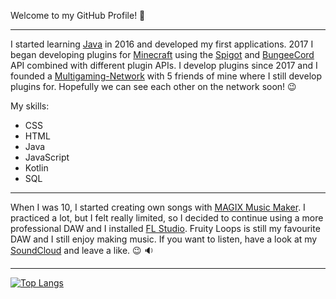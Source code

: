 Welcome to my GitHub Profile! :wave:
___
I started learning [Java](https://www.java.com/) in 2016 and developed my first applications. 2017 I began developing plugins for [Minecraft](https://www.minecraft.net/) using the [Spigot](https://spigotmc.org/) and [BungeeCord](https://www.spigotmc.org/wiki/bungeecord/) API combined with different plugin APIs. I develop plugins since 2017 and I founded a [Multigaming-Network](https://starvalcity.de/) with 5 friends of mine where I still develop plugins for. Hopefully we can see each other on the network soon! :wink:

My skills:
- CSS
- HTML
- Java
- JavaScript
- Kotlin
- SQL
___
When I was 10, I started creating own songs with [MAGIX Music Maker](https://www.magix.com/). I practiced a lot, but I felt really limited, so I decided to continue using a more professional DAW and I installed [FL Studio](https://www.image-line.com/). Fruity Loops is still my favourite DAW and I still enjoy making music. If you want to listen, have a look at my [SoundCloud](https://soundcloud.com/valentino-asoleri) and leave a like. :wink: :sound:
___
[![Top Langs](https://github-readme-stats.vercel.app/api/top-langs/?username=1337Nirflector&layout=compact)](https://github.com/anuraghazra/github-readme-stats)
